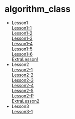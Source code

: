 # algorithm_class  
- Lesson1  
  [Lesson1-1](https://github.com/s21015/algorithm_class/tree/main/Lesson1/Lesson1-1)  
  [Lesson1-2](https://github.com/s21015/algorithm_class/tree/main/Lesson1/Lesson1-2)  
  [Lesson1-3](https://github.com/s21015/algorithm_class/tree/main/Lesson1/Lesson1-3)  
  [Lesson1-4](https://github.com/s21015/algorithm_class/tree/main/Lesson1/Lesson1-4)  
  [Lesson1-5](https://github.com/s21015/algorithm_class/tree/main/Lesson1/Lesson1-5)  
  [Lesson1-6](https://github.com/s21015/algorithm_class/tree/main/Lesson1/Lesson1-6)  
  [ExtraLesson1](https://github.com/s21015/algorithm_class/tree/main/ExtraLesson1-1)
- Lesson2  
  [Lesson2-1](https://github.com/s21015/algorithm_class/tree/main/Lesson2/Lesson2-1)  
  [Lesson2-2](https://github.com/s21015/algorithm_class/tree/main/Lesson2/Lesson2-2)  
  [Lesson2-3](https://github.com/s21015/algorithm_class/tree/main/Lesson2/Lesson2-3)  
  [Lesson2-4](https://github.com/s21015/algorithm_class/tree/main/Lesson2/Lesson2-4)  
  [Lesson2-5](https://github.com/s21015/algorithm_class/tree/main/Lesson2/Lesson2-5)  
  [Lesson2-P](https://github.com/s21015/algorithm_class/tree/main/Lesson2/Lesson2-P)  
  [ExtraLesson2](https://github.com/s21015/algorithm_class/tree/main/ExtraLesson2-1)  
- Lesson3  
  [Lesson3-1](https://github.com/s21015/algorithm_class/tree/main/Lesson3-1)  